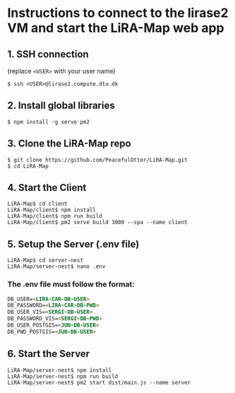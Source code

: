 
# Instructions to connect to the lirase2 VM and start the LiRA-Map web app

## 1. SSH connection

(replace `<USER>` with your user name)
```console
$ ssh <USER>@lirase2.compute.dtu.dk
```

## 2. Install global libraries

```console
$ npm install -g serve pm2
```

## 3. Clone the LiRA-Map repo
```console
$ git clone https://github.com/PeacefulOtter/LiRA-Map.git
$ cd LiRA-Map
```

## 4. Start the Client 
```console
LiRA-Map$ cd client
LiRA-Map/client$ npm install
LiRA-Map/client$ npm run build
LiRA-Map/client$ pm2 serve build 3000 --spa --name client
```

## 5. Setup the Server (.env file)

```console
LiRA-Map$ cd server-nest
LiRA-Map/server-nest$ nano .env
```

### The .env file must follow the format:
```md
DB_USER=<LIRA-CAR-DB-USER>
DB_PASSWORD=<LIRA-CAR-DB-PWD>
DB_USER_VIS=<SERGI-DB-USER>
DB_PASSWORD_VIS=<SERGI-DB-PWD>
DB_USER_POSTGIS=<JUN-DB-USER>
DB_PWD_POSTGIS=<JUN-DB-USER>
```

## 6. Start the Server
```console
LiRA-Map/server-nest$ npm install
LiRA-Map/server-nest$ npm run build
LiRA-Map/server-nest$ pm2 start dist/main.js --name server
```

